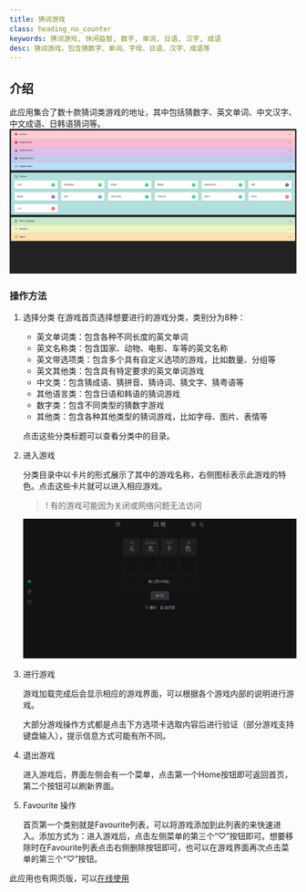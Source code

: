 ```yaml
---
title: 猜词游戏
class: heading_no_counter
keywords: 猜词游戏, 休闲益智, 数字, 单词, 日语, 汉字, 成语
desc: 猜词游戏，包含猜数字、单词、字母、日语、汉字、成语等
---
```


## 介绍

此应用集合了数十款猜词类游戏的地址，其中包括猜数字、英文单词、中文汉字、中文成语、日韩语猜词等。
![猜词游戏](../assets/images/xxxxleGame.png)

### 操作方法
1. 选择分类
   在游戏首页选择想要进行的游戏分类，类别分为8种：
   * 英文单词类：包含各种不同长度的英文单词
   * 英文名称类：包含国家、动物、电影、车等的英文名称
   * 英文带选项类：包含多个具有自定义选项的游戏，比如数量、分组等
   * 英文其他类：包含具有特定要求的英文单词游戏
   * 中文类：包含猜成语、猜拼音、猜诗词、猜文字、猜粤语等
   * 其他语言类：包含日语和韩语的猜词游戏
   * 数字类：包含不同类型的猜数字游戏
   * 其他类：包含各种其他类型的猜词游戏，比如字母、图片、表情等
  
    点击这些分类标题可以查看分类中的目录。

1. 进入游戏
   
   分类目录中以卡片的形式展示了其中的游戏名称，右侧图标表示此游戏的特色。点击这些卡片就可以进入相应游戏。
   >! 有的游戏可能因为关闭或网络问题无法访问
   
   ![猜词游戏](../assets/images/xxxxleGame1.png)

2. 进行游戏
   
   游戏加载完成后会显示相应的游戏界面，可以根据各个游戏内部的说明进行游戏。

   大部分游戏操作方式都是点击下方选项卡选取内容后进行验证（部分游戏支持键盘输入），提示信息方式可能有所不同。

3. 退出游戏
   
   进入游戏后，界面左侧会有一个菜单，点击第一个Home按钮即可返回首页，第二个按钮可以刷新界面。

4. Favourite 操作
   
   首页第一个类别就是Favourite列表，可以将游戏添加到此列表的来快速进入。添加方式为：进入游戏后，点击左侧菜单的第三个“♡”按钮即可。想要移除时在Favourite列表点击右侧删除按钮即可，也可以在游戏界面再次点击菜单的第三个“♡”按钮。


此应用也有网页版，可以[在线使用](https://xxxxlegame.azurewebsites.net)